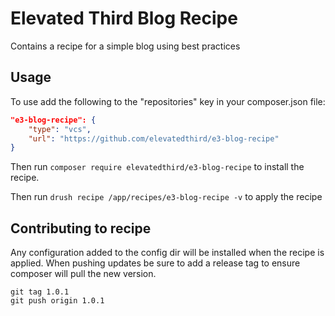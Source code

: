 # Elevated Third Blog Recipe
Contains a recipe for a simple blog using best practices

## Usage
To use add the following to the "repositories" key in your composer.json file:

```json
"e3-blog-recipe": {
    "type": "vcs",
    "url": "https://github.com/elevatedthird/e3-blog-recipe"
}
```

Then run `composer require elevatedthird/e3-blog-recipe` to install the recipe.

Then run `drush recipe /app/recipes/e3-blog-recipe -v` to apply the recipe

## Contributing to recipe
Any configuration added to the config dir will be installed when the recipe is applied.
When pushing updates be sure to add a release tag to ensure composer will pull the new version.

```shell
git tag 1.0.1
git push origin 1.0.1
```